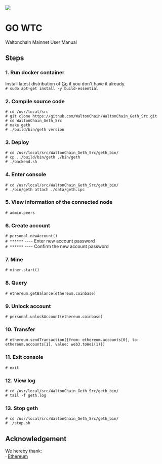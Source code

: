 ![](images/ethereum_logo.jpg)

# GO WTC
Waltonchain Mainnet User Manual


## Steps

### 1. Run docker container
Install latest distribution of [Go](https://golang.org "Go") if you don't have it already.  
`# sudo apt-get install -y build-essential`  

### 2. Compile source code
`# cd /usr/local/src`  
`# git clone https://github.com/WaltonChain/WaltonChain_Geth_Src.git`  
`# cd WaltonChain_Geth_Src`  
`# make geth`  
`# ./build/bin/geth version`  

### 3. Deploy
`# cd /usr/local/src/WaltonChain_Geth_Src/geth_bin/`  
`# cp ../build/bin/geth ./bin/geth`  
`# ./backend.sh`

### 4. Enter console
`# cd /usr/local/src/WaltonChain_Geth_Src/geth_bin/`  
`# ./bin/geth attach ./data/geth.ipc`

### 5. View information of the connected node
`# admin.peers`

### 6. Create account
`# personal.newAccount()`  
`# ******`  ---- Enter new account password  
`# ******`  ---- Confirm the new account password  

### 7. Mine
`# miner.start()`

### 8. Query
`# ethereum.getBalance(ethereum.coinbase)`

### 9. Unlock account
`# personal.unlockAccount(ethereum.coinbase)`

### 10. Transfer
`# ethereum.sendTransaction({from: ethereum.accounts[0], to: ethereum.accounts[1], value: web3.toWei(1)})`

### 11. Exit console
`# exit`

### 12. View log
`# cd /usr/local/src/WaltonChain_Geth_Src/geth_bin/`  
`# tail -f geth.log`

### 13. Stop geth
`# cd /usr/local/src/WaltonChain_Geth_Src/geth_bin/`  
`# ./stop.sh` 


## Acknowledgement
We hereby thank:  
· [Ethereum](https://www.ethereum.org/ "Ethereum")




